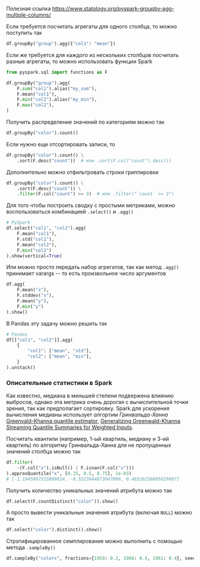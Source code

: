 Полезная ссылка https://www.statology.org/pyspark-groupby-agg-multiple-columns/ 

Если требуется посчитать агрегаты для одного столбца, то можно поступить так
```python
df.groupBy("group").agg({"col1": "mean"})
```

Если же требуется для каждого из нескольких столбцов посчитать разные агрегаты, то можно использовать функции Spark
```python
from pyspark.sql import functions as F

df.groupBy("group").agg(
	F.sum("col1").alias("my_sum"),
	F.mean("col1"),
	F.min("col2").alias("my_min"),
	F.max("col2"),
)
```

Получить распределение значений по категориям можно так
```python
df.groupBy("color").count()
```

Если нужно еще отсортировать записи, то
```python
df.groupBy("color").count() \
    .sort(F.desc("count"))  # или .sort(F.col("count").desc())
```

Дополнительно можно отфильтровать строки гриппировки
```python
df.groupBy("color").count() \
    .sort(F.desc("count")) \
    .filter(F.col("count") >= 3)  # или .filter("`count` >= 3")
```

Для того чтобы построить сводку с простыми метриками, можно воспользоваться комбинацией `.select()` и `.agg()`
```python
# PySpark
df.select("col1", "col2").agg(
	F.mean("col1"),
	F.std("col1"),
	F.mean("col2"),
	F.min("col2")
).show(vertical=True)
```

Или можно просто передать набор агрегатов, так как метод `.agg()` принимает varargs -- то есть произвольное число аргументов
```python
df.agg(
	F.mean("x"),
	F.stddev("x"),
	F.mean("y"),
	F.min("y")
).show()
```

В Pandas эту задачу можно решить так
```python
# Pandas
df[["col1", "col2"]].agg(
	{
        "col1": ["mean", "std"],
        "col2": ["mean", "min"],
	}
).unstack()
```

### Описательные статистики в Spark 

Как известно, медиана в меньшей степени подвержена влиянию выбросов, однако эта метрика очень дорогая с вычислительной точки зрения, так как предполагает сортировку. Spark для ускорения вычисления медианы использует _алгортим Гринвальда-Ханна_ [Greenvald-Khanna quantile estimator](https://aakinshin.net/posts/greenwald-khanna-quantile-estimator/), [Generalizing Greenwald-Khanna Streaming Quantile Summaries for Weighted Inputs](https://arxiv.org/pdf/2303.06288).

Посчитать квантили (например, 1-ый квартиль, медиану и 3-ий квартиль) по алгоритму Гринвальда-Ханна для не пропущенных значений столбца можно так
```python
df.filter(
	~(F.col("x").isNull() | F.isnan(F.col("x")))
).approxQuantile("x", [0.25, 0.5, 0.75], 1e-03)
# [-1.1945987315009814, -0.5523844873047099, 0.48526258805629807]
```

Получить количество уникальных значений атрибута можно так
```python
df.select(F.countDistinct("color")).show()
```

А просто вывести уникальные значения атрибута (включая `NULL`) можно так
```python
df.select("color").distinct().show()
```

Стратифицированное семплирование можно выполнить с помощью метода `.sampleBy()`
```python
df.sampleBy("colors", fractions={1959: 0.2, 1960: 0.4, 1961: 0.4}, seed=42)
```






